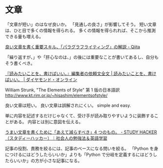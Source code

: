 # 文章

「文章が短い」のはなぜ良いか。
「見通しの良さ」が影響してそう。
短い文章は、ひと目で多くの情報を得られる。
多くの情報を得られれば、そこから推測できる量も増える。

[良い文章を書く重要スキル、「パラグラフライティング」の解説 - Qiita](https://qiita.com/sugulu_Ogawa_ISID/items/36e2370c1ba2ed3de607)

「繰り返すが、」や「肝心なのは、」の後には重要なことが書いてあるし、自分もそう書くべき。

[『読みたいことを、書けばいい。』編集者の依頼文全文 | 読みたいことを、書けばいい。 | ダイヤモンド・オンライン](https://diamond.jp/articles/-/300941)

William Strunk, "The Elements of Style" 第 1 版の日本語訳
http://www.kt.rim.or.jp/~hisashim/elementsofstyle/

良い文章は短い。
良い文章は誤解されにくい。
simple and easy.

単に内容を記述するだけじゃなくて、受け手が読み取りやすいように装飾することがある。
内容とは別に意図を伝える。

[うまい文章を書くために「あえて減らすべき」4 つのもの。 - STUDY HACKER（スタディーハッカー）｜社会人の勉強法＆英語学習](https://studyhacker.net/good-sentence-reduce-4)

記事の役割、責務を絞るには、記事のベースになる問いを絞る。
「Python を身につけるにはどうしたらいいか」よりも「Python で分岐を定義するにはどうしたらいいか」の方が小さな記事になる。
